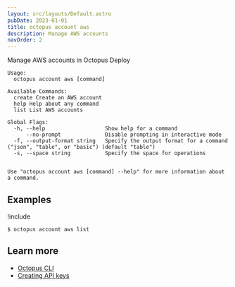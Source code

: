```yaml
---
layout: src/layouts/Default.astro
pubDate: 2023-01-01
title: octopus account aws
description: Manage AWS accounts
navOrder: 2
---
```


Manage AWS accounts in Octopus Deploy


```text
Usage:
  octopus account aws [command]

Available Commands:
  create Create an AWS account
  help Help about any command
  list List AWS accounts

Global Flags:
  -h, --help                   Show help for a command
      --no-prompt              Disable prompting in interactive mode
  -f, --output-format string   Specify the output format for a command ("json", "table", or "basic") (default "table")
  -s, --space string           Specify the space for operations


Use "octopus account aws [command] --help" for more information about a command.
```

## Examples

!include <samples-instance>


```text
$ octopus account aws list

```

## Learn more

- [Octopus CLI](/docs/octopus-rest-api/cli/index.md)
- [Creating API keys](/docs/octopus-rest-api/how-to-create-an-api-key.md)